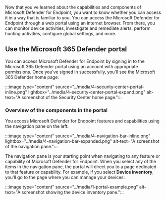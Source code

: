 Now that you've learned about the capabilities and components of Microsoft Defender for Endpoint, you want to know whether you can access it in a way that is familiar to you. You can access the Microsoft Defender for Endpoint through a web portal using an internet browser. From there, you can monitor device activities, investigate and remediate alerts, perform hunting activities, configure global settings, and more.

## Use the Microsoft 365 Defender portal

You can access Microsoft Defender for Endpoint by signing in to the Microsoft 365 Defender portal using an account with appropriate permissions. Once you've signed in successfully, you'll see the Microsoft 365 Defender home page:

:::image type="content" source="../media/4-security-center-portal-inline.png" lightbox="../media/4-security-center-portal-expand.png" alt-text="A screenshot of the Security Center home page.":::

### Overview of the components in the portal

You access Microsoft Defender for Endpoint features and capabilities using the navigation pane on the left:

:::image type="content" source="../media/4-navigation-bar-inline.png" lightbox="../media/4-navigation-bar-expanded.png" alt-text="A screenshot of the navigation pane.":::

The navigation pane is your starting point when navigating to any feature or capability of Microsoft Defender for Endpoint. When you select any of the items in the navigation pane, the portal will direct you to a page dedicated to that feature or capability. For example, if you select **Device inventory**, you'll go to the page where you can manage your devices:

:::image type="content" source="../media/1-portal-example.png" alt-text="A screenshot showing the device inventory pane.":::

